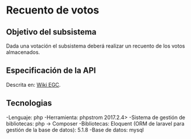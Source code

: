 # Recuento de votos

## Objetivo del subsistema

Dada una votación el subsistema deberá realizar un recuento de los votos almacenados.

## Especificación de la API

Descrita en: [Wiki EGC](http://1984.lsi.us.es/wiki-egc/index.php/Recuento_de_votos_-_17_18_-_G2).

## Tecnologias

-Lenguaje: php
-Herramienta: phpstrom 2017.2.4>
-Sistema de gestión de bibliotecas: php -> Composer
-Bibliotecas: Eloquent (ORM de laravel para gestión de la base de datos): 5.1.8
-Base de datos: mysql
